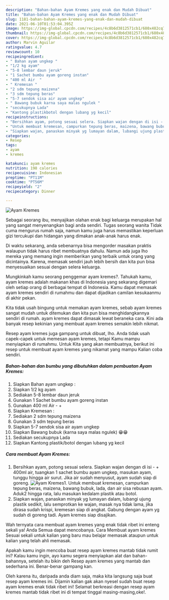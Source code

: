 ```yaml
---
description: "Bahan-bahan Ayam Kremes yang enak dan Mudah Dibuat"
title: "Bahan-bahan Ayam Kremes yang enak dan Mudah Dibuat"
slug: 1181-bahan-bahan-ayam-kremes-yang-enak-dan-mudah-dibuat
date: 2021-06-10T01:53:04.395Z
image: https://img-global.cpcdn.com/recipes/4c8b6d3812571cb1/680x482cq70/ayam-kremes-foto-resep-utama.jpg
thumbnail: https://img-global.cpcdn.com/recipes/4c8b6d3812571cb1/680x482cq70/ayam-kremes-foto-resep-utama.jpg
cover: https://img-global.cpcdn.com/recipes/4c8b6d3812571cb1/680x482cq70/ayam-kremes-foto-resep-utama.jpg
author: Marvin Aguilar
ratingvalue: 4.7
reviewcount: 10
recipeingredient:
- " Bahan ayam ungkep "
- "1/2 kg ayam"
- "5-8 lembar daun jeruk"
- "1 Sachet bumbu ayam goreng instan"
- "400 ml Air  "
- " Kremesan "
- "2 sdm tepung maizena"
- "3 sdm tepung beras"
- "5-7 sendok sisa air ayam ungkep"
- " Bawang bubuk karna saya malas ngulek "
- "secukupnya Lada"
- "Kantong plastikbotol dengan lubang yg kecil"
recipeinstructions:
- "Bersihkan ayam, potong sesuai selera. Siapkan wajan dengan di isi - + 400ml air, tuangkan 1 sachet bumbu ayam ungkep, masukan ayam, tunggu hingga air surut. Jika air sudah menyusut, ayam sudah siap di goreng."
- "Untuk membuat kremesan, campurkan tepung beras, maizena, bawang bubuk, lada, dan air sisa rebusan ayam. Aduk2 hingga rata, lalu masukan kedalam plastik atau botol."
- "Siapkan wajan, panaskan minyak yg lumayan dalam, lubangi ujung plastik sedikit, lalu semprotkan ke wajan, masak nya tidak lama, jika dirasa sudah krispi, kremesan siap di angkat. Gabung dengan ayam yg sudah di goreng tadi. Ayam kremes siap disajikan."
categories:
- Resep
tags:
- ayam
- kremes

katakunci: ayam kremes 
nutrition: 198 calories
recipecuisine: Indonesian
preptime: "PT11M"
cooktime: "PT56M"
recipeyield: "2"
recipecategory: Dinner

---
```



![Ayam Kremes](https://img-global.cpcdn.com/recipes/4c8b6d3812571cb1/680x482cq70/ayam-kremes-foto-resep-utama.jpg)

Sebagai seorang ibu, menyajikan olahan enak bagi keluarga merupakan hal yang sangat menyenangkan bagi anda sendiri. Tugas seorang  wanita Tidak cuma mengurus rumah saja, namun kamu juga harus memastikan keperluan gizi tercukupi dan hidangan yang dimakan anak-anak harus enak.

Di waktu  sekarang, anda sebenarnya bisa mengorder masakan praktis walaupun tidak harus ribet membuatnya dahulu. Namun ada juga lho mereka yang memang ingin memberikan yang terbaik untuk orang yang dicintainya. Karena, memasak sendiri jauh lebih bersih dan kita pun bisa menyesuaikan sesuai dengan selera keluarga. 



Mungkinkah kamu seorang penggemar ayam kremes?. Tahukah kamu, ayam kremes adalah makanan khas di Indonesia yang sekarang digemari oleh setiap orang di berbagai tempat di Indonesia. Kamu dapat memasak ayam kremes sendiri di rumahmu dan dapat dijadikan camilan kesukaanmu di akhir pekan.

Kita tidak usah bingung untuk memakan ayam kremes, sebab ayam kremes sangat mudah untuk ditemukan dan kita pun bisa menghidangkannya sendiri di rumah. ayam kremes dapat dimasak lewat beraneka cara. Kini ada banyak resep kekinian yang membuat ayam kremes semakin lebih nikmat.

Resep ayam kremes juga gampang untuk dibuat, lho. Anda tidak usah capek-capek untuk memesan ayam kremes, tetapi Kamu mampu menyiapkan di rumahmu. Untuk Kita yang akan membuatnya, berikut ini resep untuk membuat ayam kremes yang nikamat yang mampu Kalian coba sendiri.

<!--inarticleads1-->

##### Bahan-bahan dan bumbu yang dibutuhkan dalam pembuatan Ayam Kremes:

1. Siapkan  Bahan ayam ungkep :
1. Siapkan 1/2 kg ayam
1. Sediakan 5-8 lembar daun jeruk
1. Gunakan 1 Sachet bumbu ayam goreng instan
1. Gunakan 400 ml Air - +
1. Siapkan  Kremesan :
1. Sediakan 2 sdm tepung maizena
1. Gunakan 3 sdm tepung beras
1. Siapkan 5-7 sendok sisa air ayam ungkep
1. Siapkan  Bawang bubuk (karna saya malas ngulek) 😁😁
1. Sediakan secukupnya Lada
1. Siapkan Kantong plastik/botol dengan lubang yg kecil




<!--inarticleads2-->

##### Cara membuat Ayam Kremes:

1. Bersihkan ayam, potong sesuai selera. Siapkan wajan dengan di isi - + 400ml air, tuangkan 1 sachet bumbu ayam ungkep, masukan ayam, tunggu hingga air surut. Jika air sudah menyusut, ayam sudah siap di goreng.
<img src="https://img-global.cpcdn.com/steps/0cd1a79f527b0a1c/160x128cq70/ayam-kremes-langkah-memasak-1-foto.jpg" alt="Ayam Kremes">1. Untuk membuat kremesan, campurkan tepung beras, maizena, bawang bubuk, lada, dan air sisa rebusan ayam. Aduk2 hingga rata, lalu masukan kedalam plastik atau botol.
1. Siapkan wajan, panaskan minyak yg lumayan dalam, lubangi ujung plastik sedikit, lalu semprotkan ke wajan, masak nya tidak lama, jika dirasa sudah krispi, kremesan siap di angkat. Gabung dengan ayam yg sudah di goreng tadi. Ayam kremes siap disajikan.




Wah ternyata cara membuat ayam kremes yang enak tidak ribet ini enteng sekali ya! Anda Semua dapat mencobanya. Cara Membuat ayam kremes Sesuai sekali untuk kalian yang baru mau belajar memasak ataupun untuk kalian yang telah ahli memasak.

Apakah kamu ingin mencoba buat resep ayam kremes mantab tidak rumit ini? Kalau kamu ingin, ayo kamu segera menyiapkan alat dan bahan-bahannya, setelah itu bikin deh Resep ayam kremes yang mantab dan sederhana ini. Benar-benar gampang kan. 

Oleh karena itu, daripada anda diam saja, maka kita langsung saja buat resep ayam kremes ini. Dijamin kalian gak akan nyesel sudah buat resep ayam kremes enak tidak ribet ini! Selamat berkreasi dengan resep ayam kremes mantab tidak ribet ini di tempat tinggal masing-masing,oke!.

